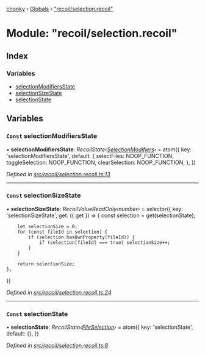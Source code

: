 [chonky](../README.md) › [Globals](../globals.md) › ["recoil/selection.recoil"](_recoil_selection_recoil_.md)

# Module: "recoil/selection.recoil"

## Index

### Variables

* [selectionModifiersState](_recoil_selection_recoil_.md#const-selectionmodifiersstate)
* [selectionSizeState](_recoil_selection_recoil_.md#const-selectionsizestate)
* [selectionState](_recoil_selection_recoil_.md#const-selectionstate)

## Variables

### `Const` selectionModifiersState

• **selectionModifiersState**: *RecoilState‹[SelectionModifiers](../interfaces/_types_selection_types_.selectionmodifiers.md)›* = atom<SelectionModifiers>({
    key: 'selectionModifiersState',
    default: {
        selectFiles: NOOP_FUNCTION,
        toggleSelection: NOOP_FUNCTION,
        clearSelection: NOOP_FUNCTION,
    },
})

*Defined in [src/recoil/selection.recoil.ts:13](https://github.com/TimboKZ/Chonky/blob/ce1f2d4/src/recoil/selection.recoil.ts#L13)*

___

### `Const` selectionSizeState

• **selectionSizeState**: *RecoilValueReadOnly‹number›* = selector({
    key: 'selectionSizeState',
    get: ({ get }) => {
        const selection = get(selectionState);

        let selectionSize = 0;
        for (const fileId in selection) {
            if (selection.hasOwnProperty(fileId)) {
                if (selection[fileId] === true) selectionSize++;
            }
        }

        return selectionSize;
    },
})

*Defined in [src/recoil/selection.recoil.ts:24](https://github.com/TimboKZ/Chonky/blob/ce1f2d4/src/recoil/selection.recoil.ts#L24)*

___

### `Const` selectionState

• **selectionState**: *RecoilState‹[FileSelection](../interfaces/_types_selection_types_.fileselection.md)›* = atom<FileSelection>({
    key: 'selectionState',
    default: {},
})

*Defined in [src/recoil/selection.recoil.ts:8](https://github.com/TimboKZ/Chonky/blob/ce1f2d4/src/recoil/selection.recoil.ts#L8)*
